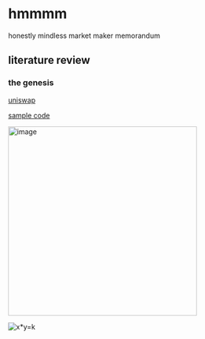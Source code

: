# hmmmm
honestly mindless market maker memorandum

## literature review

### the genesis
[uniswap](https://hackmd.io/@HaydenAdams/HJ9jLsfTz#Creating-Exchanges)

[sample code](https://github.com/jaderiverstokes/bitmix/blob/main/src/index.js#L261)

<img width="384" alt="image" src="https://user-images.githubusercontent.com/9206704/159773793-ab580fa5-4326-4c01-b7d8-d84bf5b2252f.png">

![x*y=k](https://latex.codecogs.com/svg.image?x*y=k)

